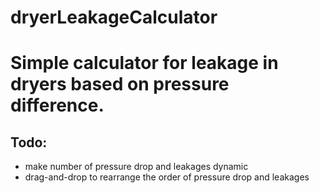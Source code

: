 # dryerLeakageCalculator
Simple calculator for leakage in dryers based on pressure difference.
========================================

## Todo:
* make number of pressure drop and leakages dynamic
* drag-and-drop to rearrange the order of pressure drop and leakages